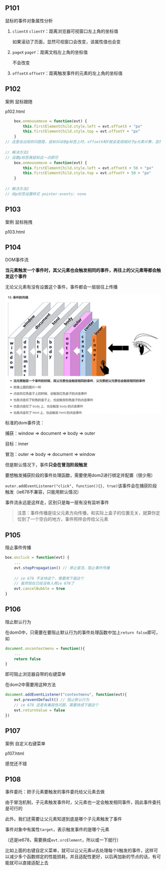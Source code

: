 ## P101

鼠标的事件对象属性分析

1. `clientX` `clientY`：距离浏览器可视窗口左上角的坐标值

   如果滚动了页面，显然可视窗口会改变，该属性值也会变

2. `pageX` `pageY`：距离文档左上角的坐标值

   不会改变

3. `offsetX` `offsetY`：距离触发事件的元素的左上角的坐标值



## P102

案例 鼠标跟随

p102.html

```js
    box.onmousemove = function(evt) {
        this.firstElementChild.style.left = evt.offsetX + "px"
        this.firstElementChild.style.top = evt.offsetY + "px"
    }
// 这里会出现的问题是，鼠标抖动到p标签上时，offsetX和Y就会变成相对于p元素计算，显然此时就会变成0，因此会出现不停闪的现象

// 解决方法1
// 设置p标签离鼠标远一点即可
    box.onmousemove = function(evt) {
        this.firstElementChild.style.left = evt.offsetX + 50 + "px"
        this.firstElementChild.style.top = evt.offsetY + 50 + "px"
    }

// 解决方法2
// 给p标签设置样式 pointer-events: none
```



## P103

案例 鼠标拖拽

p103.html



## P104

DOM事件流

**当元素触发一个事件时，其父元素也会触发相同的事件，再往上的父元素等都会触发这个事件**

无论父元素有没有设置这个事件，事件都会一层层往上传播

![](../img/4-1.png)



标准的dom事件流：

捕获：window => document => body => outer

目标：inner

冒泡：outer => body => document => window

但是默认情况下，事件**只会在冒泡阶段触发**

要想触发捕获阶段的事件处理函数，需要使用dom2进行绑定并配置（很少用）

`outer.addEventListener("click", function(){}, true)`该事件会在捕获阶段触发（ie678不兼容，只能用默认情况）



事件流永远是这样走，区别只是每一层有没有监听事件

> 注意：事件传播是往父元素方向传播，和实际上盒子的位置无关，就算你定位到了一个空白的地方，事件照样会传给父元素



## P105

阻止事件传播

```js
box.onclick = function(evt) {
    ...
    evt.stopPropagation() // 停止冒泡，阻止事件传播
    
    // ie 678 不支持这个，需要用下面这个
    // 虽然现在已经没有人用ie 678了
    evt.cancelBubble = true
}
```



## P106

阻止默认行为

在dom0中，只需要在要阻止默认行为的事件处理函数中加上`return false`即可，如

```js
document.oncontextmenu = function(){
    ...
    return false
}
```

即可阻止浏览器自带的右键菜单



在dom2中需要用这种方法

```js
document.addEventListener("contextmenu", function(evt){
    evt.preventDefault() // 阻止默认行为
    // ie 678 还是有兼容性问题，需要改成下面这个
    evt.returnValue = false
})
```



## P107

案例 自定义右键菜单

p107.html

感觉还不错



## P108

事件委托：把子元素要触发的事件委托给父元素去做

由于冒泡机制，子元素触发事件时，父元素也一定会触发相同事件，因此事件委托是可行的

此外，我们还需要让父元素知道到底是哪个子元素触发了事件

事件对象中有属性`target`，表示触发事件的是哪个元素

（还是ie678，需要换成`evt.srcElement`，所以或一下就行）



比如上面的右键自定义菜单，就可以让父元素ul去处理每个li触发的事件，这样可以减少多个函数绑定的性能损耗，并且适配性更好，以后再加新的节点的话，有可能就可以直接适配上去